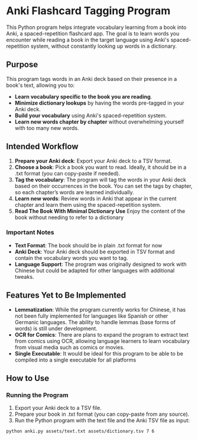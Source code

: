 # Anki Flashcard Tagging Program

This Python program helps integrate vocabulary learning from a book into Anki, a spaced-repetition flashcard app. The goal is to learn words you encounter while reading a book in the target language using Anki's spaced-repetition system, without constantly looking up words in a dictionary.

## Purpose

This program tags words in an Anki deck based on their presence in a book's text, allowing you to:

- **Learn vocabulary specific to the book you are reading**.
- **Minimize dictionary lookups** by having the words pre-tagged in your Anki deck.
- **Build your vocabulary** using Anki's spaced-repetition system.
- **Learn new words chapter by chapter** without overwhelming yourself with too many new words.

## Intended Workflow

1. **Prepare your Anki deck**: Export your Anki deck to a TSV format.
2. **Choose a book**: Pick a book you want to read. Ideally, it should be in a .txt format (you can copy-paste if needed).
3. **Tag the vocabulary**: The program will tag the words in your Anki deck based on their occurrences in the book. You can set the tags by chapter, so each chapter’s words are learned individually.
4. **Learn new words**: Review words in Anki that appear in the current chapter and learn them using the spaced-repetition system.
5. **Read The Book With Minimal Dictionary Use** Enjoy the content of the book without needing to refer to a dictionary

### Important Notes

- **Text Format**: The book should be in plain .txt format for now
- **Anki Deck**: Your Anki deck should be exported in TSV format and contain the vocabulary words you want to tag.
- **Language Support**: The program was originally designed to work with Chinese but could be adapted for other languages with additional tweaks.

## Features Yet to Be Implemented

- **Lemmatization**: While the program currently works for Chinese, it has not been fully implemented for languages like Spanish or other Germanic languages. The ability to handle lemmas (base forms of words) is still under development.
- **OCR for Comics**: There are plans to expand the program to extract text from comics using OCR, allowing language learners to learn vocabulary from visual media such as comics or movies.
- **Single Executable**: It would be ideal for this program to be able to be compiled into a single executable for all platforms

## How to Use

### Running the Program

1. Export your Anki deck to a TSV file.
2. Prepare your book in .txt format (you can copy-paste from any source).
3. Run the Python program with the text file and the Anki TSV file as input:

```bash
python anki.py assets/text.txt assets/dictionary.tsv 7 6
```
